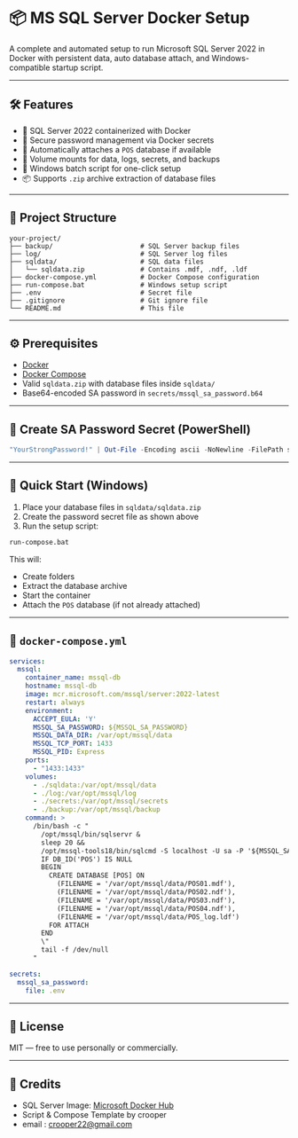 # 📦 MS SQL Server Docker Setup

A complete and automated setup to run Microsoft SQL Server 2022 in Docker with persistent data, auto database attach, and Windows-compatible startup script.

---

## 🛠 Features

- 🐳 SQL Server 2022 containerized with Docker
- 🔐 Secure password management via Docker secrets
- 💾 Automatically attaches a `POS` database if available
- 📁 Volume mounts for data, logs, secrets, and backups
- 🧰 Windows batch script for one-click setup
- 📦 Supports `.zip` archive extraction of database files

---

## 📁 Project Structure

```
your-project/
├── backup/                      # SQL Server backup files
├── log/                         # SQL Server log files
├── sqldata/                     # SQL data files
│   └── sqldata.zip              # Contains .mdf, .ndf, .ldf
├── docker-compose.yml           # Docker Compose configuration
├── run-compose.bat              # Windows setup script
├── .env                         # Secret file
├── .gitignore                   # Git ignore file
└── README.md                    # This file
```

---

## ⚙️ Prerequisites

- [Docker](https://www.docker.com/)
- [Docker Compose](https://docs.docker.com/compose/)
- Valid `sqldata.zip` with database files inside `sqldata/`
- Base64-encoded SA password in `secrets/mssql_sa_password.b64`

---

## 🔐 Create SA Password Secret (PowerShell)

```powershell
"YourStrongPassword!" | Out-File -Encoding ascii -NoNewline -FilePath secrets\mssql_sa_password.b64
```

---

## 🚀 Quick Start (Windows)

1. Place your database files in `sqldata/sqldata.zip`
2. Create the password secret file as shown above
3. Run the setup script:

```cmd
run-compose.bat
```

This will:
- Create folders
- Extract the database archive
- Start the container
- Attach the `POS` database (if not already attached)

---

## 🐳 `docker-compose.yml`

```yaml
services:
  mssql:
    container_name: mssql-db
    hostname: mssql-db
    image: mcr.microsoft.com/mssql/server:2022-latest
    restart: always
    environment:
      ACCEPT_EULA: 'Y'
      MSSQL_SA_PASSWORD: ${MSSQL_SA_PASSWORD}
      MSSQL_DATA_DIR: /var/opt/mssql/data
      MSSQL_TCP_PORT: 1433 
      MSSQL_PID: Express
    ports: 
      - "1433:1433"
    volumes:
      - ./sqldata:/var/opt/mssql/data
      - ./log:/var/opt/mssql/log
      - ./secrets:/var/opt/mssql/secrets
      - ./backup:/var/opt/mssql/backup
    command: >
      /bin/bash -c "
        /opt/mssql/bin/sqlservr & 
        sleep 20 && 
        /opt/mssql-tools18/bin/sqlcmd -S localhost -U sa -P '${MSSQL_SA_PASSWORD}' -C -Q \"
        IF DB_ID('POS') IS NULL 
        BEGIN 
          CREATE DATABASE [POS] ON 
            (FILENAME = '/var/opt/mssql/data/POS01.mdf'), 
            (FILENAME = '/var/opt/mssql/data/POS02.ndf'), 
            (FILENAME = '/var/opt/mssql/data/POS03.ndf'), 
            (FILENAME = '/var/opt/mssql/data/POS04.ndf'), 
            (FILENAME = '/var/opt/mssql/data/POS_log.ldf') 
          FOR ATTACH 
        END
        \"
        tail -f /dev/null
      "

secrets:
  mssql_sa_password:
    file: .env
```

---


## 📄 License

MIT — free to use personally or commercially.

---

## 🙌 Credits

- SQL Server Image: [Microsoft Docker Hub](https://hub.docker.com/_/microsoft-mssql-server)
- Script & Compose Template by crooper
- email : crooper22@gmail.com
